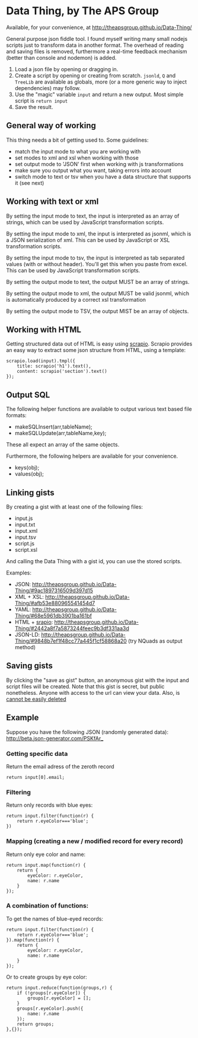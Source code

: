 Data Thing, by The APS Group
==========

Available, for your convenience, at <http://theapsgroup.github.io/Data-Thing/>

General purpose json fiddle tool. I found myself writing many small nodejs scripts just to transform data in another format. The overhead of reading and saving files is removed, furthermore a real-time feedback mechanism (better than console and nodemon) is added.

1. Load a json file by opening or dragging in.
2. Create a script by opening or creating from scratch. `jsonld`, `Q` and `TreeLib` are available as globals, more (or a more generic way to inject dependencies) may follow.
3. Use the "magic" variable `input` and return a new output. Most simple script is `return input`
4. Save the result.

General way of working
------------

This thing needs a bit of getting used to. Some guidelines:

- match the input mode to what you are working with
- set modes to xml and xsl when working with those
- set output mode to 'JSON' first when working with js transformations
- make sure you output what you want, taking errors into account
- switch mode to text or tsv when you have a data structure that supports it (see next)

Working with text or xml
-------------

By setting the input mode to text, the input is interpreted as an array of strings, which can be used by JavaScript transformation scripts.

By setting the input mode to xml, the input is interpreted as jsonml, which is a JSON serialization of xml. This can be used by JavaScript or XSL transformation scripts.

By setting the input mode to tsv, the input is interpreted as tab separated values (with or without header). You'll get this when you paste from excel. This can be used by JavaScript transformation scripts.

By setting the output mode to text, the output MUST be an array of strings.

By setting the output mode to xml, the output MUST be valid jsonml, which is automatically produced by a correct xsl transformation

By setting the output mode to TSV, the output MIST be an array of objects.

Working with HTML
--------

Getting structured data out of HTML is easy using [scrapio](https://github.com/rikkertkoppes/scrapio). Scrapio provides an easy way to extract some json structure from HTML, using a template:

    scrapio.load(input).tmpl({
        title: scrapio('h1').text(),
        content: scrapio('section').text()
    });

Output SQL
-----------

The following helper functions are available to output various text based file formats:

- makeSQLInsert(arr,tableName);
- makeSQLUpdate(arr,tableName,key);

These all expect an array of the same objects.

Furthermore, the following helpers are available for your convenience.

- keys(obj);
- values(obj);

Linking gists
-----------

By creating a gist with at least one of the following files:

- input.js
- input.txt
- input.xml
- input.tsv
- script.js
- script.xsl

And calling the Data Thing with a gist id, you can use the stored scripts.

Examples:

- JSON: <http://theapsgroup.github.io/Data-Thing/#9ac1897316509d397d15>
- XML + XSL: <http://theapsgroup.github.io/Data-Thing/#afb53e880965541454d7>
- YAML: <http://theapsgroup.github.io/Data-Thing/#68e5961db3901ba161bf>
- HTML + [srapio](https://github.com/rikkertkoppes/scrapio): <http://theapsgroup.github.io/Data-Thing/#2442a8f7a5873244feec9b3df331aa3d>
- JSON-LD: <http://theapsgroup.github.io/Data-Thing/#9848b7ef1f48cc77a445f1cf58868a20> (try NQuads as output method)

Saving gists
----------

By clicking the "save as gist" button, an anonymous gist with the input and script files will be created. Note that this gist is secret, but public nonetheless. Anyone with access to the url can view your data. Also, is [cannot be easily deleted](https://help.github.com/articles/deleting-an-anonymous-gist/)

Example
---------

Suppose you have the following JSON (randomly generated data): <http://beta.json-generator.com/PSKfAr_>

### Getting specific data

Return the email adress of the zeroth record

    return input[0].email;

### Filtering

Return only records with blue eyes:

    return input.filter(function(r) {
        return r.eyeColor==='blue';
    })

### Mapping (creating a new / modified record for every record)

Return only eye color and name:

    return input.map(function(r) {
        return {
            eyeColor: r.eyeColor,
            name: r.name
        }
    });

### A combination of functions:

To get the names of blue-eyed records:

    return input.filter(function(r) {
        return r.eyeColor==='blue';
    }).map(function(r) {
        return {
            eyeColor: r.eyeColor,
            name: r.name
        }
    });

Or to create groups by eye color:

    return input.reduce(function(groups,r) {
        if (!groups[r.eyeColor]) {
            groups[r.eyeColor] = [];
        }
        groups[r.eyeColor].push({
            name: r.name
        });
        return groups;
    },{});
